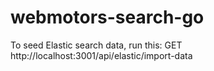 # webmotors-search-go

To seed Elastic search data, run this:
GET http://localhost:3001/api/elastic/import-data
